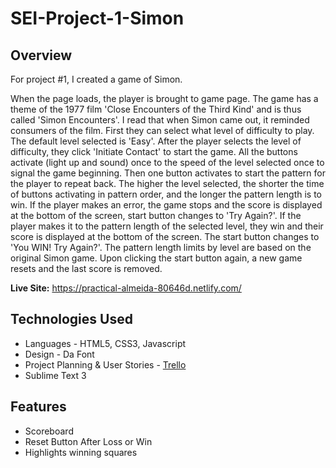 # SEI-Project-1-Simon
## Overview

For project #1, I created a game of Simon.

When the page loads, the player is brought to game page. The game has a theme of the 1977 film 'Close Encounters of the Third Kind' and is thus called 'Simon Encounters'. I read that when Simon came out, it reminded consumers of the film.  First they can select what level of difficulty to play. The default level selected is 'Easy'. After the player selects the level of difficulty, they click 'Initiate Contact' to start the game. All the buttons activate (light up and sound) once to the speed of the level selected once to signal the game beginning. Then one button activates to start the pattern for the player to repeat back. The higher the level selected, the shorter the time of buttons activating in pattern order, and the longer the pattern length is to win. If the player makes an error, the game stops and the score is displayed at the bottom of the screen, start button changes to 'Try Again?'. If the player makes it to the pattern length of the selected level, they win and their score is displayed at the bottom of the screen. The start button changes to 'You WIN! Try Again?'. The pattern length limits by level are based on the original Simon game. Upon clicking the start button again, a new game resets and the last score is removed.

**Live Site:** <https://practical-almeida-80646d.netlify.com/>

## Technologies Used

  * Languages - HTML5, CSS3, Javascript
  * Design - Da Font
  * Project Planning & User Stories - [Trello](https://trello.com/b/mSbMbdl9/sei-project-one)
  * Sublime Text 3

## Features

  * Scoreboard
  * Reset Button After Loss or Win
  * Highlights winning squares